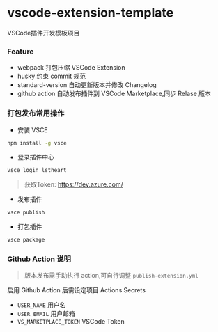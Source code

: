 # vscode-extension-template

VSCode插件开发模板项目

### Feature
- webpack 打包压缩 VSCode Extension
- husky 约束 commit 规范
- standard-version 自动更新版本并修改 Changelog
- github action 自动发布插件到 VSCode Marketplace,同步 Relase 版本


### 打包发布常用操作

- 安装 VSCE

```bash
npm install -g vsce
```

- 登录插件中心
```bash
vsce login lstheart
```
> 获取Token: https://dev.azure.com/

- 发布插件
```bash
vsce publish
```
- 打包插件
```bash
vsce package
```

### Github Action 说明

> 版本发布需手动执行 action,可自行调整 `publish-extension.yml`

启用 Github Action 后需设定项目 Actions Secrets
- `USER_NAME`               用户名
- `USER_EMAIL`              用户邮箱
- `VS_MARKETPLACE_TOKEN`    VSCode Token